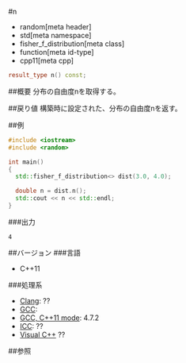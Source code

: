 #n
* random[meta header]
* std[meta namespace]
* fisher_f_distribution[meta class]
* function[meta id-type]
* cpp11[meta cpp]

```cpp
result_type n() const;
```

##概要
分布の自由度nを取得する。


##戻り値
構築時に設定された、分布の自由度nを返す。


##例
```cpp
#include <iostream>
#include <random>

int main()
{
  std::fisher_f_distribution<> dist(3.0, 4.0);

  double n = dist.n();
  std::cout << n << std::endl;
}
```

###出力
```
4
```

##バージョン
###言語
- C++11

###処理系
- [Clang](/implementation.md#clang): ??
- [GCC](/implementation.md#gcc): 
- [GCC, C++11 mode](/implementation.md#gcc): 4.7.2
- [ICC](/implementation.md#icc): ??
- [Visual C++](/implementation.md#visual_cpp) ??


##参照


